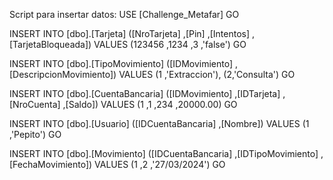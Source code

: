 Script para insertar datos:
USE [Challenge_Metafar]
GO


INSERT INTO [dbo].[Tarjeta]
           ([NroTarjeta]
           ,[Pin]
           ,[Intentos]
           ,[TarjetaBloqueada])
     VALUES
           (123456
           ,1234
           ,3
           ,'false')
GO



INSERT INTO [dbo].[TipoMovimiento]
           ([IDMovimiento]
           ,[DescripcionMovimiento])
     VALUES
           (1
           ,'Extraccion'), (2,'Consulta')
GO



INSERT INTO [dbo].[CuentaBancaria]
           ([IDMovimiento]
           ,[IDTarjeta]
           ,[NroCuenta]
           ,[Saldo])
     VALUES
           (1
           ,1
           ,234
           ,20000.00)
GO






INSERT INTO [dbo].[Usuario]
           ([IDCuentaBancaria]
           ,[Nombre])
     VALUES
           (1
           ,'Pepito')
GO





INSERT INTO [dbo].[Movimiento]
           ([IDCuentaBancaria]
           ,[IDTipoMovimiento]
           ,[FechaMovimiento])
     VALUES
           (1
           ,2
           ,'27/03/2024')
GO